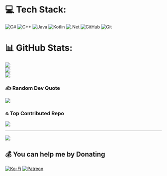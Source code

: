 
# 💻 Tech Stack:
![C#](https://img.shields.io/badge/c%23-%23239120.svg?style=for-the-badge&logo=csharp&logoColor=white) ![C++](https://img.shields.io/badge/c++-%2300599C.svg?style=for-the-badge&logo=c%2B%2B&logoColor=white) ![Java](https://img.shields.io/badge/java-%23ED8B00.svg?style=for-the-badge&logo=openjdk&logoColor=white) ![Kotlin](https://img.shields.io/badge/kotlin-%237F52FF.svg?style=for-the-badge&logo=kotlin&logoColor=white) ![.Net](https://img.shields.io/badge/.NET-5C2D91?style=for-the-badge&logo=.net&logoColor=white) ![GitHub](https://img.shields.io/badge/github-%23121011.svg?style=for-the-badge&logo=github&logoColor=white) ![Git](https://img.shields.io/badge/git-%23F05033.svg?style=for-the-badge&logo=git&logoColor=white)
# 📊 GitHub Stats:
![](https://github-readme-stats.vercel.app/api?username=Unistavam&theme=dark&hide_border=false&include_all_commits=false&count_private=false)<br/>
![](https://github-readme-streak-stats.herokuapp.com/?user=Unistavam&theme=dark&hide_border=false)<br/>
![](https://github-readme-stats.vercel.app/api/top-langs/?username=Unistavam&theme=dark&hide_border=false&include_all_commits=false&count_private=false&layout=compact)

### ✍️ Random Dev Quote
![](https://quotes-github-readme.vercel.app/api?type=horizontal&theme=radical)

### 🔝 Top Contributed Repo
![](https://github-contributor-stats.vercel.app/api?username=Unistavam&limit=5&theme=dark&combine_all_yearly_contributions=true)

---
[![](https://visitcount.itsvg.in/api?id=Unistavam&icon=0&color=0)](https://visitcount.itsvg.in)

  ## 💰 You can help me by Donating
  [![Ko-Fi](https://img.shields.io/badge/Ko--fi-F16061?style=for-the-badge&logo=ko-fi&logoColor=white)](https://ko-fi.com/unistavamserver) 
  [![Patreon](![image](https://github.com/user-attachments/assets/b6c88ad8-c929-497b-b6b5-a6c4ecb068dc))](https://ko-fi.com/unistavamserver) 

  
<!-- Proudly created with GPRM ( https://gprm.itsvg.in ) -->
